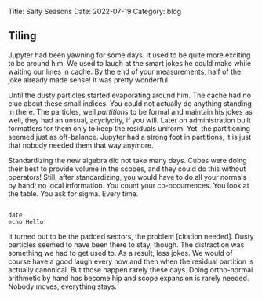 Title: Salty Seasons
Date: 2022-07-19
Category: blog

## Tiling
Jupyter had been yawning for some days. It used to be quite more exciting to be around him. We used to laugh at the smart jokes he could make while waiting our lines in cache. By the end of your measurements, half of the joke already made sense! It was pretty wonderful.

Until the dusty particles started evaporating around him. The cache had no clue about these small indices. You could not actually do anything standing in there. The particles, well _partitions_ to be formal and maintain his jokes as well, they had an unsual, acyclycity, if you will. Later on administration built formatters for them only to keep the residuals uniform. Yet, the partitioning seemed just as off-balance. Jupyter had a strong foot in partitions, it is just that nobody needed them that way anymore.


Standardizing the new algebra did not take many days. Cubes were doing their best to provide volume in the scopes, and they could do this without operators! Still, after standardizing, you would have to do all your normals by hand; no local information. You count your co-occurrences. You look at the table. You ask for sigma. Every time. 

```shell

date
echo Hello!

```

It turned out to be the padded sectors, the problem [citation needed]. Dusty particles seemed to have been there to stay, though. The distraction was something we had to get used to. As a result, less jokes. We would of course have a good laugh every now and then when the residual partition is actually canonical. But those happen rarely these days. Doing ortho-normal arithmetic by hand has become hip and scope expansion is rarely needed. Nobody moves, everything stays.

